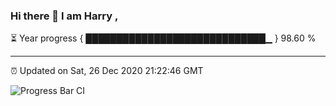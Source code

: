 ### Hi there 👋 I am Harry , 

⏳ Year progress { █████████████████████████████▁ } 98.60 %

---

⏰ Updated on Sat, 26 Dec 2020 21:22:46 GMT

![Progress Bar CI](https://github.com/duykhang68/duykhang68/workflows/Progress%20Bar%20CI/badge.svg)
